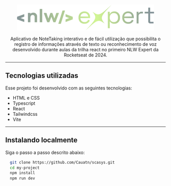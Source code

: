 <p align="center">
  <img src="/readme/logo.png"/>
</p>

<p align="center">
Aplicativo de NoteTaking interativo e de fácil utilização que possibilita o registro de informações através de texto ou reconhecimento de voz desenvolvido durante aulas da trilha react no primeiro NLW Expert da Rocketseat de 2024. <br/>
</p>

---

## Tecnologias utilizadas

Esse projeto foi desenvolvido com as seguintes tecnologias:

- HTML e CSS
- Typescript
- React
- Tailwindcss
- Vite

---

## Instalando localmente

Siga o passo a passo descrito abaixo:

```bash
  git clone https://github.com/Cauatn/scasys.git
  cd my-project
  npm install
  npm run dev
```
